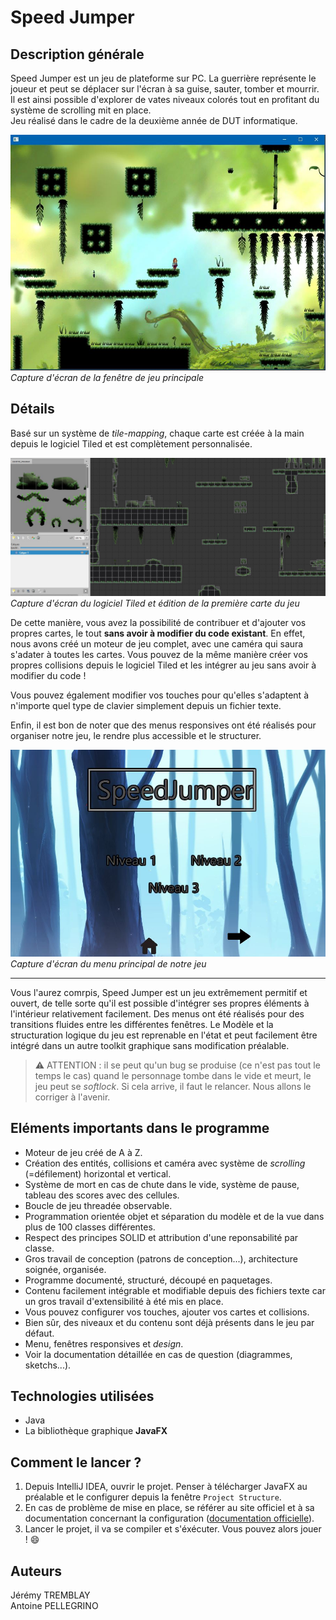 # Speed Jumper
## Description générale
Speed Jumper est un jeu de plateforme sur PC. La guerrière représente le joueur et peut se déplacer sur l'écran à sa guise, sauter, tomber et mourrir. Il est ainsi possible d'explorer de vates niveaux colorés tout en profitant du système de scrolling mit en place.  
Jeu réalisé dans le cadre de la deuxième année de DUT informatique.

![Capture d'écran du jeu](documentation/captureJeu.jpg)  
*Capture d'écran de la fenêtre de jeu principale*

## Détails
Basé sur un système de *tile-mapping*, chaque carte est créée à la main depuis le logiciel Tiled et est complètement personnalisée.

![Capture d'écran de Tiled](documentation/captureTiled.jpg)  
*Capture d'écran du logiciel Tiled et édition de la première carte du jeu*  

De cette manière, vous avez la possibilité de contribuer et d'ajouter vos propres cartes, le tout **sans avoir à modifier du code existant**. En effet, nous avons créé un moteur de jeu complet, avec une caméra qui saura s'adater à toutes les cartes. Vous pouvez de la même manière créer vos propres collisions depuis le logiciel Tiled et les intégrer au jeu sans avoir à modifier du code !  

Vous pouvez également modifier vos touches pour qu'elles s'adaptent à n'importe quel type de clavier simplement depuis un fichier texte.  

Enfin, il est bon de noter que des menus responsives ont été réalisés pour organiser notre jeu, le rendre plus accessible et le structurer.

![Capture d'écran du menu principal](documentation/captureMenuP.jpg)  
*Capture d'écran du menu principal de notre jeu*

----------------  
Vous l'aurez comrpis, Speed Jumper est un jeu extrêmement permitif et ouvert, de telle sorte qu'il est possible d'intégrer ses propres éléments à l'intérieur relativement facilement. Des menus ont été réalisés pour des transitions fluides entre les différentes fenêtres. Le Modèle et la structuration logique du jeu est reprenable en l'état et peut facilement être intégré dans un autre toolkit graphique sans modification préalable.  

> ⚠️ ATTENTION : il se peut qu'un bug se produise (ce n'est pas tout le temps le cas) quand le personnage tombe dans le vide et meurt, le jeu peut se *softlock*. Si cela arrive, il faut le relancer. Nous allons le corriger à l'avenir.

## Eléments importants dans le programme
* Moteur de jeu créé de A à Z.
* Création des entités, collisions et caméra avec système de *scrolling* (=défilement) horizontal et vertical.
* Système de mort en cas de chute dans le vide, système de pause, tableau des scores avec des cellules.
* Boucle de jeu threadée observable.
* Programmation orientée objet et séparation du modèle et de la vue dans plus de 100 classes différentes.
* Respect des principes SOLID et attribution d'une reponsabilité par classe.
* Gros travail de conception (patrons de conception...), architecture soignée, organisée.
* Programme documenté, structuré, découpé en paquetages.
* Contenu facilement intégrable et modifiable depuis des fichiers texte car un gros travail d'extensibilité à été mis en place.
* Vous pouvez configurer vos touches, ajouter vos cartes et collisions.
* Bien sûr, des niveaux et du contenu sont déjà présents dans le jeu par défaut.
* Menu, fenêtres responsives et *design*.
* Voir la documentation détaillée en cas de question (diagrammes, sketchs...).

## Technologies utilisées
* Java
* La bibliothèque graphique **JavaFX**

## Comment le lancer ?
1. Depuis IntelliJ IDEA, ouvrir le projet. Penser à télécharger JavaFX au préalable et le configurer depuis la fenêtre `Project Structure`.
2. En cas de problème de mise en place, se référer au site officiel et à sa documentation concernant la configuration ([documentation officielle](https://openjfx.io/openjfx-docs/)).
3. Lancer le projet, il va se compiler et s'éxécuter. Vous pouvez alors jouer ! 😄

## Auteurs
Jérémy TREMBLAY  
Antoine PELLEGRINO
